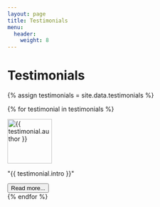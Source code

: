 ```yaml
---
layout: page
title: Testimonials
menu: 
  header:
    weight: 8
---
```


<h1>Testimonials</h1>

{% assign testimonials = site.data.testimonials %}

{% for testimonial in testimonials %}
  <div class="testimonial">
    <img src="{{ testimonial.image }}" alt="{{ testimonial.author }}" width="100px"/>
    <p>
      "{{ testimonial.intro }}"
    </p>
    <div id="testimonial-details-{{ forloop.index }}" style="display: none;">
      <p>
        {{ testimonial.details }}
      </p>
      <p>
        - {{ testimonial.author }}
        ({{ testimonial.book }})
      </p>
    </div>
    <button id="read-more-btn-{{ forloop.index }}" onclick="toggleTestimonialDetails({{ forloop.index }})">Read more...</button>
  </div>
{% endfor %}

<script>
function toggleTestimonialDetails(id) {
  var details = document.getElementById("testimonial-details-" + id);
  var button = document.getElementById("read-more-btn-" + id);

  if (details.style.display === "none") {
    details.style display = "block";
    button.innerHTML = "Read less...";
  } else {
    details.style.display = "none";
    button.innerHTML = "Read more...";
  }
}
</script>
